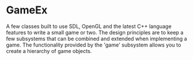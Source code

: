 GameEx
======

A few classes built to use SDL, OpenGL and the latest C++ language features to write a small game or two.  The design principles are to keep a few subsystems that can be combined and extended when implementing a game.  The functionality provided by the 'game' subsystem allows you to create a hierarchy of game objects.  



